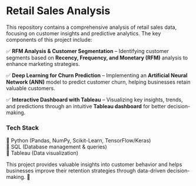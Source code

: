 # **Retail Sales Analysis**  

This repository contains a comprehensive analysis of retail sales data, focusing on customer insights and predictive analytics. The key components of this project include:  

✅ **RFM Analysis & Customer Segmentation** – Identifying customer segments based on **Recency, Frequency, and Monetary (RFM)** analysis to enhance marketing strategies.  

✅ **Deep Learning for Churn Prediction** – Implementing an **Artificial Neural Network (ANN)** model to predict customer churn, helping businesses retain valuable customers.  

✅ **Interactive Dashboard with Tableau** – Visualizing key insights, trends, and predictions through an intuitive **Tableau dashboard** for better decision-making.  

### **Tech Stack**  
🔹 Python (Pandas, NumPy, Scikit-Learn, TensorFlow/Keras)  
🔹 SQL (Database management & queries)  
🔹 Tableau (Data visualization)  

This project provides valuable insights into customer behavior and helps businesses improve their retention strategies through data-driven decision-making. 🚀 
